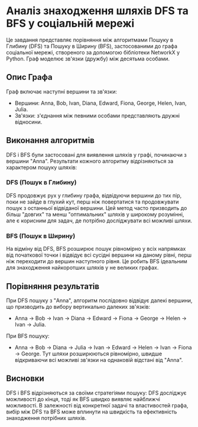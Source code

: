 # Аналіз знаходження шляхів DFS та BFS у соціальній мережі

Це завдання представляє порівняння між алгоритмами Пошуку в Глибину (DFS) та Пошуку в Ширину (BFS), застосованими до графа соціальної мережі, створеного за допомогою бібліотеки NetworkX у Python. Граф моделює зв'язки (дружбу) між десятьма особами.

## Опис Графа
Граф включає наступні вершини та зв'язки:
- Вершини: Anna, Bob, Ivan, Diana, Edward, Fiona, George, Helen, Ivan, Julia.
- Зв'язки: з'єднання між певними особами представляють дружні відносини.

## Виконання алгоритмів
DFS і BFS були застосовані для виявлення шляхів у графі, починаючи з вершини "Anna". Результати кожного алгоритму відрізняються за характером пошуку шляхів:

### DFS (Пошук в Глибину)
DFS продовжує рух у глибину графа, відвідуючи вершини до тих пір, поки не зайде в глухий кут, перш ніж повертатися та продовжувати пошук з останньої відвіданої вершини. Цей метод часто призводить до більш "довгих" та менш "оптимальних" шляхів у широкому розумінні, але є корисним для задач, де потрібно досліджувати всі можливі шляхи.

### BFS (Пошук в Ширину)
На відміну від DFS, BFS розширює пошук рівномірно у всіх напрямках від початкової точки і відвідує всі сусідні вершини на даному рівні, перш ніж переходити до вершин наступного рівня. Це робить BFS ідеальним для знаходження найкоротших шляхів у не великих графах.

## Порівняння результатів
При DFS пошуку з "Anna", алгоритм послідовно відвідує далекі вершини, що призводить до вибору вертикально далеких зв'язків:
- Anna → Bob → Ivan → Diana → Edward → Fiona → George → Helen → Ivan → Julia.

При BFS пошуку:
- Anna → Bob → Diana → Julia → Ivan → Edward → Helen → Ivan → Fiona → George.
Тут шляхи розширюються рівномірно, швидше відкриваючи всі можливі зв'язки на однаковій відстані від "Anna".

## Висновки
DFS і BFS відрізняються за своїми стратегіями пошуку: DFS досліджує можливості до кінця, тоді як BFS швидко виявляє найближчі можливості. В залежності від конкретної задачі та властивостей графа, вибір між DFS та BFS може вплинути на швидкість та ефективність знаходження потрібних шляхів.
